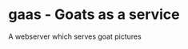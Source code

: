 gaas - Goats as a service
=======================================

A webserver which serves goat pictures
